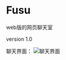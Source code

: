 # Fusu

web版的网页聊天室

version 1.0

聊天界面：
![聊天界面](https://tva1.sinaimg.cn/large/008i3skNly1gtc4apeincj618w0u040f02.jpg)
